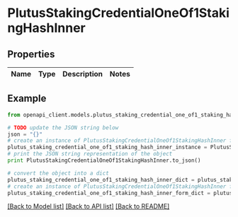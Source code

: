 # PlutusStakingCredentialOneOf1StakingHashInner


## Properties
Name | Type | Description | Notes
------------ | ------------- | ------------- | -------------

## Example

```python
from openapi_client.models.plutus_staking_credential_one_of1_staking_hash_inner import PlutusStakingCredentialOneOf1StakingHashInner

# TODO update the JSON string below
json = "{}"
# create an instance of PlutusStakingCredentialOneOf1StakingHashInner from a JSON string
plutus_staking_credential_one_of1_staking_hash_inner_instance = PlutusStakingCredentialOneOf1StakingHashInner.from_json(json)
# print the JSON string representation of the object
print PlutusStakingCredentialOneOf1StakingHashInner.to_json()

# convert the object into a dict
plutus_staking_credential_one_of1_staking_hash_inner_dict = plutus_staking_credential_one_of1_staking_hash_inner_instance.to_dict()
# create an instance of PlutusStakingCredentialOneOf1StakingHashInner from a dict
plutus_staking_credential_one_of1_staking_hash_inner_form_dict = plutus_staking_credential_one_of1_staking_hash_inner.from_dict(plutus_staking_credential_one_of1_staking_hash_inner_dict)
```
[[Back to Model list]](../README.md#documentation-for-models) [[Back to API list]](../README.md#documentation-for-api-endpoints) [[Back to README]](../README.md)


